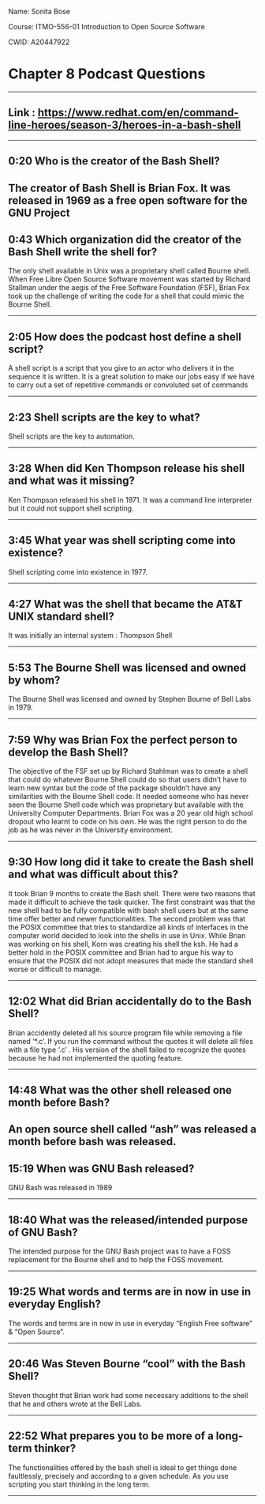 Name: Sonita Bose

Course: ITMO-556-01 Introduction to Open Source Software

CWID: A20447922

# Chapter 8 Podcast Questions  
---

## Link : https://www.redhat.com/en/command-line-heroes/season-3/heroes-in-a-bash-shell

---

## 0:20 Who is the creator of the Bash Shell? 

The creator of Bash Shell is  Brian Fox. It was released in 1969 as a free open software for the GNU Project
---

## 0:43 Which organization did the creator of the Bash Shell write the shell for?
The only shell available in Unix was a proprietary shell called Bourne shell. When Free Libre Open Source Software movement was started by Richard Stallman under the aegis of the Free Software Foundation (FSF), Brian Fox took up the challenge of writing the code for a shell that could mimic the Bourne Shell. 

---

## 2:05 How does the podcast host define a shell script? 
A shell script is a script that you give to an actor who delivers it in the sequence it is written. It is a great solution to make our jobs easy if we have to carry out a set of repetitive commands or convoluted set of commands

---

## 2:23 Shell scripts are the key to what? 

Shell scripts are the key to automation.

---

## 3:28 When did Ken Thompson release his shell and what was it missing? 

Ken Thompson released his shell in 1971. It was a command line interpreter but it could not support shell scripting.

---

## 3:45 What year was shell scripting come into existence? 

Shell scripting come into existence in 1977.

---

## 4:27 What was the shell that became the AT&T UNIX standard shell? 

It was initially  an internal system : Thompson Shell 

---

## 5:53 The Bourne Shell was licensed and owned by whom? 
The Bourne Shell was licensed and owned by Stephen Bourne of Bell Labs in 1979.

---

## 7:59 Why was Brian Fox the perfect person to develop the Bash Shell? 
The objective of the FSF set up by Richard Stahlman was to create a shell that could do whatever Bourne Shell could do so that users didn’t have to learn new syntax but the code of the package shouldn’t have any similarities with the Bourne Shell code. 
It needed someone who has never seen the Bourne Shell code which was proprietary but available with the University Computer Departments. 
Brian Fox was a 20 year old high school dropout who learnt to code on his own. He was the right person to do the job as he was never in the University environment.

---

## 9:30 How long did it take to create the Bash shell and what was difficult about this? 
It took Brian 9 months to create the Bash shell. There were two reasons that made it difficult to achieve the task quicker. 
The first constraint was that the new shell had to be fully compatible with bash shell users but at the same time offer better and newer functionalities. 
The second problem was that the POSIX committee that tries to standardize all kinds of interfaces in the computer world decided to look into the shells in use in Unix. While Brian was working on his shell, Korn was creating his shell the ksh. He had a better hold in the POSIX committee and Brian had to argue his way to ensure that the POSIX did not adopt measures that made the standard shell worse or difficult to manage.

---

## 12:02 What did Brian accidentally do to the Bash Shell? 
Brian accidently deleted all his source program file while removing a file named ‘*.c’. If you run the command without the quotes it will delete all files with a file type ‘.c’ . His version of the shell failed to recognize the quotes because he had not implemented the quoting feature.

---

## 14:48 What was the other shell released one month before Bash? 
An open source shell called “ash” was released a month before bash was released.
---

## 15:19 When was GNU Bash released? 
GNU Bash was released in 1989

---

## 18:40 What was the released/intended purpose of GNU Bash? 
The intended purpose for the GNU Bash project was to have a FOSS replacement for the Bourne shell and to help the FOSS movement.

---

## 19:25 What words and terms are in now in use in everyday English? 
The words and terms are in now in use in everyday “English Free software” & “Open Source”.

---

## 20:46 Was Steven Bourne “cool” with the Bash Shell? 
Steven thought that Brian work had some necessary additions to the shell that he and others wrote at the Bell Labs.

---

## 22:52 What prepares you to be more of a long-term thinker?
The functionalities offered by the bash shell is ideal to get things done faultlessly, precisely and according to a given schedule. 
As you use scripting you start thinking in the long term.

---
